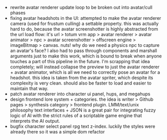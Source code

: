 - rewrite avatar renderer update loop to be broken out into avatar/cull phases
- fixing avatar headshots in the UI: attempted to make the avatar renderer camera (used for frustum culling) a settable property. this was actually hard to do, because the avatar screenshotter is highly abstracted from the url load flow: it's url > totum vrm app > avatar renderer > avatar animator > npc > avatar screenshotter > offscreen engine > imageBitmap > canvas. nuts! why do we need a physics npc to capture an avatar's face? I also had to pass through components and marshall arguments just to make this work, which is bound to break when anyone touches a part of this pipeline in the future. I'm scrapping that idea completely; will instead collapse the preview to just the avatar renderer + avatar animator, which is all we need to correctly pose an avatar for a headshot. this idea is taken from the avatar spriter, which despite its complexity is very clean. should also be faster to load and easier to maintain that way.
- patch avatar renderer into character ui panel, hups, and megahups
- design frontend lore system + categories. the idea is writer > Github pages > synthesis category > frontend plugin. LMM/text/unix philosophy text interfaces + JSON is a great pair for integrating fuzzy logic of AI with the strict rules of a scriptable game engine that interprets the AI output.
- bugfix character select panel rpg text z-index. luckily the styles were already there so it was a simple dom refactor